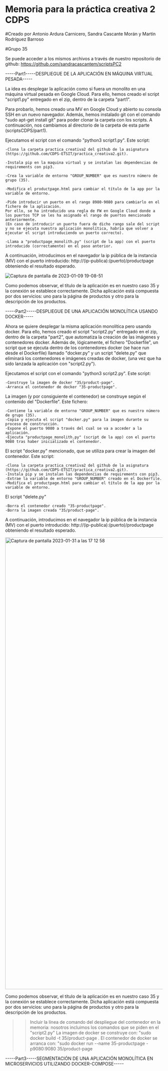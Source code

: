 # Memoria para la práctica creativa 2 CDPS
#Creado por Antonio Ardura Carnicero, Sandra Cascante Morán y Martín Rodríguez Barroso

#Grupo 35

Se puede acceder a los mismos archivos a través de nuestro repositorio de github: https://github.com/sandracascantem/scriptsPC2

-----Part1-----DESPLIEGUE DE LA APLICACIÓN EN MÁQUINA VIRTUAL PESADA-----

La idea es desplegar la aplicación como si fuera un monolito en una máquina virtual pesada en Google Cloud. Para ello, hemos creado el script "script1.py" entregado en el zip, dentro de la carpeta "part1".

Para probarlo, hemos creado una MV en Google Cloud y abierto su consola SSH en un nuevo navegador. Además, hemos instalado git con el comando "sudo apt-get install git" para poder clonar la carpeta con los scripts. A continuación, nos cambiamos al directorio de la carpeta de esta parte (scriptsCDPS/part1).

Ejecutamos el script con el comando "python3 script1.py". Este script:

	-Clona la carpeta practica_creativa2 del github de la asignatura (https://github.com/CDPS-ETSIT/practica_creativa2.git).
  
	-Instala pip en la maquina virtual y se instalan las dependencias de requirements con pip3.
  
	-Crea la variable de entorno "GROUP_NUMBER" que es nuestro número de grupo (35).
  
	-Modifica el productpage.html para cambiar el título de la app por la variable de entorno.
  
	-Pide introducir un puerto en el rango 8980-9080 para cambiarlo en el fichero de la aplicación. 
	Por ello, se ha introducido una regla de FW en Google Cloud donde a los puertos TCP se les ha asignado el rango de puertos mencionado anteriormente. 
	(En caso de introducir un puerto fuera de dicho rango sale del script y no se ejecuta nuestra aplicación monolítica, habría que volver a ejecutar el script introduciendo un puerto correcto).
  
	-Llama a "productpage_monolith.py" (script de la app) con el puerto introducido (correctamente) en el paso anterior.


A continuación, introducimos en el navegador la ip pública de la instancia (MV) con el puerto introducido: http://(ip-publica):(puerto)/productpage obteniendo el resultado esperado.
  
![Captura de pantalla de 2023-01-09 19-08-51](https://user-images.githubusercontent.com/99333138/211384476-570fd7cf-4d89-411f-bf6a-d37cfc534b9b.png)

Como podemos observar, el título de la aplicación es en nuestro caso 35 y la conexión se establece correctamente. Dicha aplicación está compuesta por dos servicios: uno para la página de productos y otro para la descripción de los productos.



-----Part2-----DESPLIEGUE DE UNA APLICACIÓN MONOLÍTICA USANDO DOCKER-----

Ahora se quiere desplegar la misma aplicación monolítica pero usando docker. Para ello, hemos creado el script "script2.py" entregado en el zip, dentro de la carpeta "part2", que automatiza la creación de las imágenes y contenedores docker. Además de, lógicamente, el fichero "Dockerfile", un script que se ejecuta dentro de los contenedores docker (se hace run desde el Dockerfile) llamado "docker.py" y un script "delete.py" que eliminará los contenedores e imágenes creadas de docker, (una vez que ha sido lanzada la aplicación con "script2.py").

Ejecutamos el script con el comando "python3 script2.py". Este script:

	-Construye la imagen de docker "35/product-page".
	-Arranca el contenedor de docker "35-productpage".


La imagen (y por consiguiente el contenedor) se construye según el contenido del "Dockerfile". Este fichero:

	-Contiene la variable de entorno "GROUP_NUMBER" que es nuestro número de grupo (35).
	-Copia y ejecuta el script "docker.py" para la imagen durante su proceso de construcción.
	-Expone el puerto 9080 a través del cual se va a acceder a la aplicación.
	-Ejecuta "productpage_monolith.py" (script de la app) con el puerto 9080 tras haber inicializado el contenedor.


El script "docker.py" mencionado, que se utiliza para crear la imagen del contenedor. Este script:

	-Clona la carpeta practica_creativa2 del github de la asignatura (https://github.com/CDPS-ETSIT/practica_creativa2.git).
	-Instala pip y se instalan las dependencias de requirements con pip3.
	-Extrae la variable de entorno "GROUP_NUMBER" creado en el Dockerfile.
	-Modifica el productpage.html para cambiar el título de la app por la variable de entorno.
	
	
El script "delete.py"

	-Borra el contenedor creado "35-productpage".
	-Borra la imagen creada "35/product-page".
	

A continuación, introducimos en el navegador la ip pública de la instancia (MV) con el puerto introducido: http://(ip-publica):(puerto)/productpage obteniendo el resultado esperado.

<img width="1440" alt="Captura de pantalla 2023-01-31 a las 17 12 58" src="https://user-images.githubusercontent.com/99333138/215816874-f219570c-837b-4cc8-8e82-385e753abe8e.png">

Como podemos observar, el título de la aplicación es en nuestro caso 35 y la conexión se establece correctamente. Dicha aplicación está compuesta por dos servicios: uno para la página de productos y otro para la descripción de los productos.


>> Incluir la línea de comando del despliegue del contenedor en la memoria: nosotros incluimos los comandos que se piden en el "script2.py"
>> La imagen de docker se construye con: "sudo docker build -t 35/product-page .
>> El contenedor de docker se arranca con: "sudo docker run --name 35-productpage -p9080:9080 35/product-page



-----Part3-----SEGMENTACIÓN DE UNA APLICACIÓN MONOLÍTICA EN MICROSERVICIOS UTILIZANDO DOCKER-COMPOSE-----
